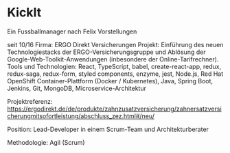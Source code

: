 # KickIt
Ein Fussballmanager nach Felix Vorstellungen

seit 10/16 Firma: ERGO Direkt Versicherungen
Projekt: Einführung des neuen Technologiestacks der ERGO-Versicherungsgruppe und Ablösung der Google-Web-Toolkit-Anwendungen (inbesondere der 
Online-Tarifrechner).
Tools und Technologien: React, TypeScript, babel, create-react-app, redux, redux-saga, redux-form, styled components, enzyme, jest, Node.js, Red Hat OpenShift Container-Plattform (Docker / Kubernetes), Java, Spring Boot, Jenkins, Git, MongoDB,  Microservice-Architektur


Projektreferenz: https://ergodirekt.de/de/produkte/zahnzusatzversicherung/zahnersatzversicherungmitsofortleistung/abschluss_zez.html#/neu/

Position: Lead-Developer in einem Scrum-Team und Architekturberater


Methodologie: Agil (Scrum)

